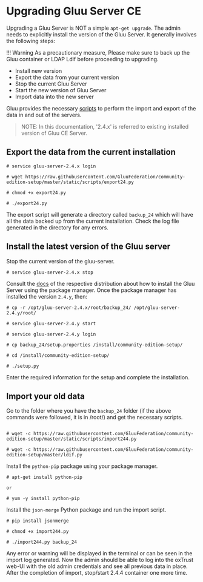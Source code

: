 # Upgrading Gluu Server CE

Upgrading a Gluu Server is NOT a simple `apt-get upgrade`. The admin needs to explicitly install the version of the Gluu Server. It generally involves the following steps:

!!! Warning
    As a precautionary measure, Please make sure to back up the Gluu container or LDAP Ldif before proceeding to upgrading.

* Install new version
* Export the data from your current version
* Stop the current Gluu Server
* Start the new version of Gluu Server
* Import data into the new server

Gluu provides the necessary [scripts](https://github.com/GluuFederation/community-edition-setup/tree/master/static/scripts) to perform the import and export of the data in and out of the servers.

> NOTE: In this documentation, '2.4.x' is referred to existing installed version of Gluu CE Server. 

## Export the data from the current installation

```
# service gluu-server-2.4.x login

# wget https://raw.githubusercontent.com/GluuFederation/community-edition-setup/master/static/scripts/export24.py

# chmod +x export24.py

# ./export24.py
```

The export script will generate a directory called `backup_24` which will have all the data backed up from the current installation.
Check the log file generated in the directory for any errors.

## Install the latest version of the Gluu server

Stop the current version of the gluu-server.

```
# service gluu-server-2.4.x stop
```

Consult the [docs](https://www.gluu.org/docs/deployment/) of the respective distribution about how to install the Gluu Server using the package manager.
Once the package manager has installed the version `2.4.y`, then:

```
# cp -r /opt/gluu-server-2.4.x/root/backup_24/ /opt/gluu-server-2.4.y/root/

# service gluu-server-2.4.y start

# service gluu-server-2.4.y login

# cp backup_24/setup.properties /install/community-edition-setup/

# cd /install/community-edition-setup/

# ./setup.py
```

Enter the required information for the setup and complete the installation.

## Import your old data

Go to the folder where you have the `backup_24` folder (if the above commands were followed, it is in /root/) and  get the necessary scripts.

```

# wget -c https://raw.githubusercontent.com/GluuFederation/community-edition-setup/master/static/scripts/import244.py

# wget -c https://raw.githubusercontent.com/GluuFederation/community-edition-setup/master/ldif.py
```

Install the `python-pip` package using your package manager.

```
# apt-get install python-pip

or

# yum -y install python-pip
```

Install the `json-merge` Python package and run the import script.

```
# pip install jsonmerge

# chmod +x import244.py

# ./import244.py backup_24
```

Any error or warning will be displayed in the terminal or can be seen in the import log generated. Now the admin should be able to log into the oxTrust web-UI with the old admin credentials and see all previous data in place. After the completion of import, stop/start 2.4.4 container one more time. 
